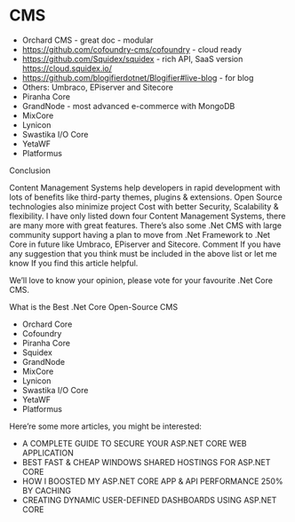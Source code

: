 
# CMS

- Orchard CMS - great doc - modular
- https://github.com/cofoundry-cms/cofoundry	- cloud ready
- https://github.com/Squidex/squidex	- rich API, SaaS version https://cloud.squidex.io/
- https://github.com/blogifierdotnet/Blogifier#live-blog	- for blog
- Others: Umbraco, EPiserver and Sitecore
- Piranha Core
- GrandNode	- most advanced e-commerce with MongoDB
- MixCore
- Lynicon
- Swastika I/O Core
- YetaWF
- Platformus



Conclusion

Content Management Systems help developers in rapid development with lots of benefits like third-party themes, plugins & extensions.
Open Source technologies also minimize project Cost with better Security, Scalability & flexibility.
I have only listed down four Content Management Systems, there are many more with great features.
There’s also some .Net CMS with large community support having a plan to move from .Net Framework to .Net Core in future like Umbraco, EPiserver and Sitecore.
Comment If you have any suggestion that you think must be included in the above list or let me know If you find this article helpful.

We’ll love to know your opinion, please vote for your favourite .Net Core CMS.

What is the Best .Net Core Open-Source CMS
- Orchard Core
- Cofoundry
- Piranha Core
- Squidex
- GrandNode
- MixCore
- Lynicon
- Swastika I/O Core
- YetaWF
- Platformus

Here’re some more articles, you might be interested:
- A COMPLETE GUIDE TO SECURE YOUR ASP.NET CORE WEB APPLICATION
- BEST FAST & CHEAP WINDOWS SHARED HOSTINGS FOR ASP.NET CORE
- HOW I BOOSTED MY ASP.NET CORE APP & API PERFORMANCE 250% BY CACHING
- CREATING DYNAMIC USER-DEFINED DASHBOARDS USING ASP.NET CORE

